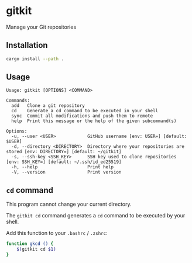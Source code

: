 # gitkit

Manage your Git repositories

## Installation

```sh
cargo install --path .
```

## Usage

```
Usage: gitkit [OPTIONS] <COMMAND>

Commands:
  add   Clone a git repository
  cd    Generate a cd command to be executed in your shell
  sync  Commit all modifications and push them to remote
  help  Print this message or the help of the given subcommand(s)

Options:
  -u, --user <USER>            GitHub username [env: USER=] [default: $USER]
  -d, --directory <DIRECTORY>  Directory where your repositories are stored [env: DIRECTORY=] [default: ~/gitkit]
  -s, --ssh-key <SSH_KEY>      SSH key used to clone repositories [env: SSH_KEY=] [default: ~/.ssh/id_ed25519]
  -h, --help                   Print help
  -V, --version                Print version
```

## `cd` command

This program cannot change your current directory.

The `gitkit cd` command generates a `cd` command to be executed by your shell.

Add this function to your `.bashrc` / `.zshrc`:

```sh
function gkcd () {
    $(gitkit cd $1)
}
```
